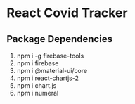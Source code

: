 # React Covid Tracker

## Package Dependencies

1. npm i -g firebase-tools
2. npm i firebase
3. npm i @material-ui/core
4. npm i react-chartjs-2
5. npm i chart.js
6. npm i numeral
